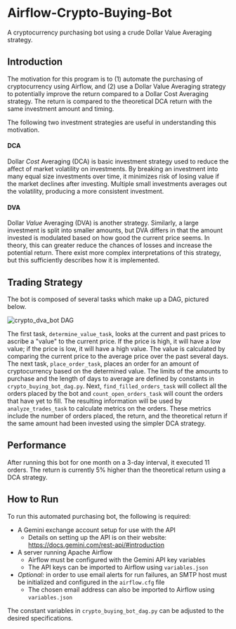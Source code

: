 # Airflow-Crypto-Buying-Bot
A cryptocurrency purchasing bot using a crude Dollar Value Averaging strategy.

## Introduction
The motivation for this program is to (1) automate the purchasing of cryptocurrency using Airflow, and (2) use a Dollar Value Averaging strategy to potentially improve the return compared to a Dollar Cost Averaging strategy. The return is compared to the theoretical DCA return with the same investment amount and timing. 

The following two investment strategies are useful in understanding this motivation. 

#### DCA
Dollar *Cost* Averaging (DCA) is basic investment strategy used to reduce the affect of market volatility on investments. By breaking an investment into many equal size investments over time, it minimizes risk of losing value if the market declines after investing. Multiple small investments averages out the volatility, producing a more consistent investment. 

#### DVA
Dollar *Value* Averaging (DVA) is another strategy. Similarly, a large investment is split into smaller amounts, but DVA differs in that the amount invested is modulated based on how good the current price seems. In theory, this can greater reduce the chances of losses and increase the potential return. There exist more complex interpretations of this strategy, but this sufficiently describes how it is implemented.

## Trading Strategy
The bot is composed of several tasks which make up a DAG, pictured below. 

![crypto_dva_bot DAG](https://user-images.githubusercontent.com/59812528/131926185-a6ff6085-1bf3-4051-a556-8c04bf7c1549.png)

The first task, `determine_value_task`, looks at the current and past prices to ascribe a "value" to the current price. If the price is high, it will have a low value; if the price is low, it will have a high value. The value is calculated by comparing the current price to the average price over the past several days. The next task, `place_order_task`, places an order for an amount of cryptocurrency based on the determined value. The limits of the amounts to purchase and the length of days to average are defined by constants in `crypto_buying_bot_dag.py`. Next, `find_filled_orders_task` will collect all the orders placed by the bot and `count_open_orders_task` will count the orders that have yet to fill. The resulting information will be used by `analyze_trades_task` to calculate metrics on the orders. These metrics include the number of orders placed, the return, and the theoretical return if the same amount had been invested using the simpler DCA strategy. 

## Performance
After running this bot for one month on a 3-day interval, it executed 11 orders. The return is currently 5% higher than the theoretical return using a DCA strategy. 

## How to Run
To run this automated purchasing bot, the following is required:
- A Gemini exchange account setup for use with the API
    - Details on setting up the API is on their website: https://docs.gemini.com/rest-api/#introduction 
- A server running Apache Airflow 
    - Airflow must be configured with the Gemini API key variables 
    - The API keys can be imported to Airflow using `variables.json`
- *Optional:* in order to use email alerts for run failures, an SMTP host must be initialized 
    and configured in the `airflow.cfg` file 
    - The chosen email address can also be imported to Airflow using `variables.json`

The constant variables in `crypto_buying_bot_dag.py` can be adjusted to the desired specifications. 